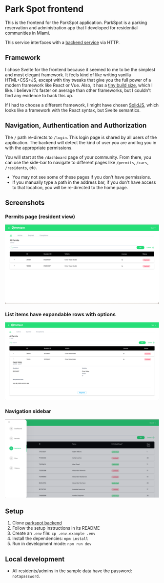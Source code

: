 # Park Spot frontend

This is the frontend for the ParkSpot application. ParkSpot is a parking reservation and administration app that I developed for residential communities in Miami.

This service interfaces with a [backend service](https://github.com/dannyvelas/parkspot-backend) via HTTP.

## Framework
I chose Svelte for the frontend because it seemed to me to be the simplest and most elegant framework. It feels kind of like writing vanilla HTML+CSS+JS, except with tiny tweaks that give you the full power of a modern framework like React or Vue. Also, it has a [tiny build size](https://github.com/MarioVieilledent/js-framework-comparison), which I like. I believe it's faster on average than other frameworks, but I couldn't find any evidence to back this up.

If I had to choose a different framework, I might have chosen [SolidJS](https://www.solidjs.com/), which looks like a framework with the React syntax, but Svelte semantics.

## Navigation, Authentication and Authorization
The `/` path re-directs to `/login`. This login page is shared by all users of the application. The backend will detect the kind of user you are and log you in with the appropriate permissions.

You will start at the `/dashboard` page of your community. From there, you can use the side-bar to navigate to different pages like `/permits`, `/cars`, `/residents`, etc.
* You may not see some of these pages if you don't have permissions.
* If you manually type a path in the address bar, if you don't have access to that location, you will be re-directed to the home page.

## Screenshots

### Permits page (resident view)
![Permits page for resident](./screenshots/permits-page-resident.png)

### List items have expandable rows with options
![Permits Page for Resident, with a row open](./screenshots/permits-page-resident-row-open.png)

### Navigation sidebar
![Sidebar](./screenshots/sidebar.png)

## Setup
1. Clone [parkspot backend](https://github.com/dannyvelas/parkspot-backend)
2. Follow the setup instructions in its README
3. Create an `.env` file: `cp .env.example .env`
4. Install the dependencies: `npm install`
5. Run in development mode: `npm run dev`


## Local development
* All residents/admins in the sample data have the password: `notapassword`.
